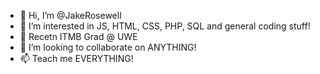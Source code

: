 - 👋 Hi, I’m @JakeRosewell
- 👀 I’m interested in JS, HTML, CSS, PHP, SQL and general coding stuff!
- 🌱 Recetn ITMB Grad @ UWE
- 💞️ I’m looking to collaborate on ANYTHING!
- 📫 Teach me EVERYTHING!


